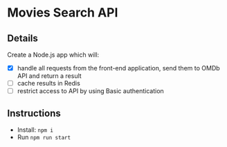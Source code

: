 # Movies Search API

## Details

Create a Node.js app which will:
- [x] handle all requests from the front-end application, send them to OMDb API and return a result
- [ ] cache results in Redis
- [ ] restrict access to API by using Basic authentication

## Instructions

 - Install: `npm i`
 - Run `npm run start`